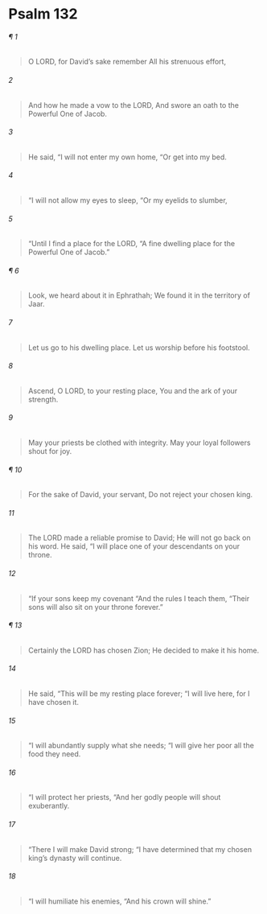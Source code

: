# Psalm 132
###### ¶ 1
> O LORD, for David’s sake remember
> All his strenuous effort,
###### 2
> And how he made a vow to the LORD,
> And swore an oath to the Powerful One of Jacob.
###### 3
> He said, “I will not enter my own home,
> “Or get into my bed.
###### 4
> “I will not allow my eyes to sleep,
> “Or my eyelids to slumber,
###### 5
> “Until I find a place for the LORD,
> “A fine dwelling place for the Powerful One of Jacob.”
###### ¶ 6
> Look, we heard about it in Ephrathah;
> We found it in the territory of Jaar.
###### 7
> Let us go to his dwelling place.
> Let us worship before his footstool.
###### 8
> Ascend, O LORD, to your resting place,
> You and the ark of your strength.
###### 9
> May your priests be clothed with integrity.
> May your loyal followers shout for joy.
###### ¶ 10
> For the sake of David, your servant,
> Do not reject your chosen king.
###### 11
> The LORD made a reliable promise to David;
> He will not go back on his word.
> He said, “I will place one of your descendants on your throne.
###### 12
> “If your sons keep my covenant
> “And the rules I teach them,
> “Their sons will also sit on your throne forever.”
###### ¶ 13
> Certainly the LORD has chosen Zion;
> He decided to make it his home.
###### 14
> He said, “This will be my resting place forever;
> “I will live here, for I have chosen it.
###### 15
> “I will abundantly supply what she needs;
> “I will give her poor all the food they need.
###### 16
> “I will protect her priests,
> “And her godly people will shout exuberantly.
###### 17
> “There I will make David strong;
> “I have determined that my chosen king’s dynasty will continue.
###### 18
> “I will humiliate his enemies,
> “And his crown will shine.”
